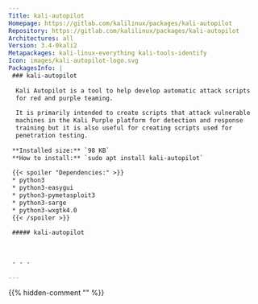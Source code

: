 ```yaml
---
Title: kali-autopilot
Homepage: https://gitlab.com/kalilinux/packages/kali-autopilot
Repository: https://gitlab.com/kalilinux/packages/kali-autopilot
Architectures: all
Version: 3.4-0kali2
Metapackages: kali-linux-everything kali-tools-identify 
Icon: images/kali-autopilot-logo.svg
PackagesInfo: |
 ### kali-autopilot
 
  Kali Autopilot is a tool to help develop automatic attack scripts
  for red and purple teaming.
   
  It is primarily intended to create scripts that attack vulnerable
  machines in the Kali Purple platform for detection and response
  training but it is also useful for creating scripts used for
  penetration testing.
 
 **Installed size:** `98 KB`  
 **How to install:** `sudo apt install kali-autopilot`  
 
 {{< spoiler "Dependencies:" >}}
 * python3
 * python3-easygui
 * python3-pymetasploit3
 * python3-sarge
 * python3-wxgtk4.0
 {{< /spoiler >}}
 
 ##### kali-autopilot
 
 
 
 - - -
 
---
```

{{% hidden-comment "<!--Do not edit anything above this line-->" %}}
